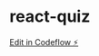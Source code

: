 # react-quiz

[Edit in Codeflow ⚡️](https://stackblitz.com/~/github.com/albeniskerqeli10/react-quiz)